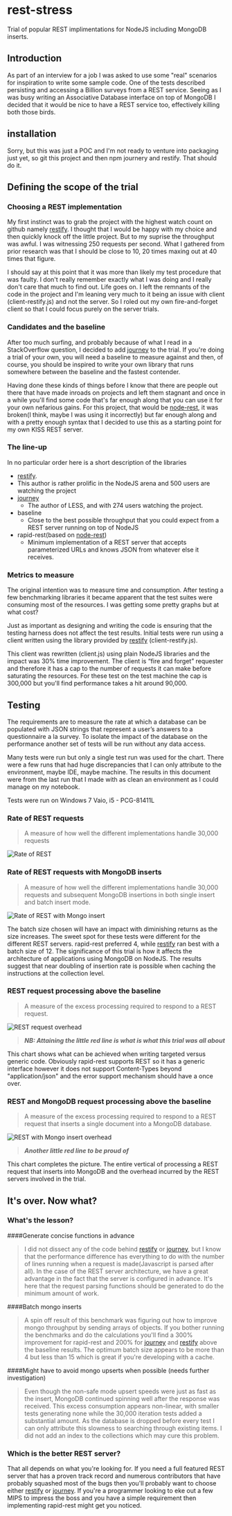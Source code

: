 rest-stress
===========
Trial of popular REST implimentations for NodeJS including MongoDB inserts.

## Introduction
As part of an interview for a job I was asked to use some "real" scenarios for inspiration to write some sample code. One of the tests described persisting and accessing a Billion surveys from a REST service. Seeing as I was busy writing an Associative Database interface on top of MongoDB I decided that it would be nice to have a REST service too, effectively killing both those birds. 

installation
------------

Sorry, but this was just a POC and I'm not ready to venture into packaging just yet, so git this project and then npm journery and restify. That should do it.


## Defining the scope of the trial
### Choosing a REST implementation
My first instinct was to grab the project with the highest watch count on github namely [restify](http://mcavage.github.com/node-restify/). I thought that I would be happy with my choice and then quickly knock off the little project. But to my suprise the throughput was awful. I was witnessing 250 requests per second. What I gathered from prior research was that I should be close to 10, 20 times maxing out at 40 times that figure. 

I should say at this point that it was more than likely my test procedure that was faulty. I don't really remember exactly what I was doing and I really don't care that much to find out. Life goes on. I left the remnants of the code in the project and I'm leaning very much to it being an issue with client (client-restify.js) and not the server. So I roled out my own fire-and-forget client so that I could focus purely on the server trials.     

### Candidates and the baseline
After too much surfing, and probably because of what I read in a StackOverflow question, I decided to add [journey](https://github.com/cloudhead/journey) to the trial. If you're doing a trial of your own, you will need a baseline to measure against and then, of course, you should be inspired to write your own library that runs somewhere between the baseline and the fastest contender. 

Having done these kinds of things before I know that there are people out there that have made inroads on projects and left them stagnant and once in a while you'll find some code that's far enough along that you can use it for your own nefarious gains. For this project, that would be [node-rest](https://github.com/tmpvar/node-rest), it was broken(I think, maybe I was using it incorrectly) but far enough along and with a pretty enough syntax that I decided to use this as a starting point for my own KISS REST server.

### The line-up
In no particular order here is a short description of the libraries

- [restify](http://mcavage.github.com/node-restify/).  
 - This author is rather prolific in the NodeJS arena and 500 users are watching the project
- [journey](https://github.com/cloudhead/journey)
  - The author of LESS, and with 274 users watching the project.
- baseline
  - Close to the best possible throughput that you could expect from a REST server running on top of NodeJS 
- rapid-rest(based on [node-rest](https://github.com/tmpvar/node-rest))
  - Minimum implementation of a REST server that accepts parameterized URLs and knows JSON from whatever else it receives.

### Metrics to measure
The original intention was to measure time and consumption. After testing a few benchmarking libraries it became apparent that the test suites were consuming most of the resources. I was getting some pretty graphs but at what cost? 

Just as important as designing and writing the code is ensuring that the testing harness does not affect the test results. Initial tests were run using a client written using the library provided by [restify](http://mcavage.github.com/node-restify/) (client-restify.js). 

This client was rewritten (client.js) using plain NodeJS libraries and the impact was 30% time improvement.  The client is “fire and forget” requester and therefore it has a cap to the number of requests it can make before saturating the resources. For these test on the test machine the cap is 300,000 but you'll find performance takes a hit around 90,000.  

## Testing
The requirements are to measure the rate at which a database can be populated with JSON strings that represent a user’s answers to a questionnaire a la survey. To isolate the impact of the database on the performance another set of tests will be run without any data access.

Many tests were run but only a single test run was used for the chart. There were a few runs that had huge discrepancies that I can only attribute to the environment, maybe IDE, maybe machine. The results in this document were from the last run that I made with as clean an environment as I could manage on my notebook.

Tests were run on Windows 7 Vaio, i5 - PCG-81411L 

### Rate of REST requests
> A measure of how well the different implementations handle 30,000 requests

![Rate of REST ](https://github.com/knowlecules/rest-stress/raw/master/images/restRate.png)

### Rate of REST requests with MongoDB inserts
> A measure of how well the different implementations handle 30,000 requests and subsequent MongoDB insertions in both single insert and batch insert mode.

![Rate of REST with Mongo insert ](https://github.com/knowlecules/rest-stress/raw/master/images/restMongoComparedRate.png)

The batch size chosen will have an impact with diminishing returns as the size increases. The sweet spot for these tests were different for the different REST servers. rapid-rest preferred 4, while [restify](http://mcavage.github.com/node-restify/) ran best with a batch size of 12. The significance of this trial is how it affects the architecture of applications using MongoDB on NodeJS. The results suggest that near doubling of insertion rate is possible when caching the instructions at the collection level. 

### REST request processing above the baseline
> A measure of the excess processing required to respond to a REST request.

![REST request overhead](https://github.com/knowlecules/rest-stress/raw/master/images/restOverhead.png)

> ***NB: Attaining the little red line is what is what this trial was all about*** 

This chart shows what can be achieved when writing targeted versus generic code. Obviously rapid-rest supports REST so it has a generic interface however it does not support Content-Types beyond "application/json" and the error support mechanism should have a once over.
### REST and MongoDB request processing above the baseline
> A measure of the excess processing required to respond to a REST request that inserts a single document into a MongoDB database.
 
![REST with Mongo insert overhead](https://github.com/knowlecules/rest-stress/raw/master/images/restMongoOverhead.png)
> ***Another little red line to be proud of*** 

This chart completes the picture. The entire vertical of processing a REST request that inserts into MongoDB and the overhead incurred by the REST servers involved in the trial.  

## It's over. Now what?
### What's the lesson?

####Generate concise functions in advance
> I did not dissect any of the code behind [restify](http://mcavage.github.com/node-restify/) or [journey](https://github.com/cloudhead/journey), but I know that the performance difference has everything to do with the number of lines running when a request is made(Javascript is parsed after all). In the case of the REST server architecture, we have a great advantage in the fact that the server is configured in advance. It's here that the request parsing functions should be generated to do the minimum amount of work.
 
####Batch mongo inserts
> A spin off result of this benchmark was figuring out how to improve mongo throughput by sending arrays of objects. If you bother running the benchmarks and do the calculations you'll find a 300% improvement for rapid-rest and 200% for [journey](https://github.com/cloudhead/journey) and [restify](http://mcavage.github.com/node-restify/) above the baseline results. The optimum batch size appears to be more than 4 but less than 15 which is great if you're developing with a cache.

####Might have to avoid mongo upserts when possible (needs further investigation)
> Even though the non-safe mode upsert speeds were just as fast as the insert, MongoDB continued spinning well after the response was received. This excess consumption appears non-linear, with smaller tests generating none while the 30,000 iteration tests added a substantial amount. As the database is dropped before every test I can only attribute this slowness to searching through existing items. I did not add an index to the collections which may cure this problem. 

### Which is the better REST server?
That all depends on what you're looking for. If you need a full featured REST server that has a proven track record and numerous contributors that have probably squashed most of the bugs then you'll probably want to choose either [restify](http://mcavage.github.com/node-restify/) or [journey](https://github.com/cloudhead/journey). If you're a programmer looking to eke out a few MIPS to impress the boss and you have a simple requirement then implementing rapid-rest might get you noticed.

